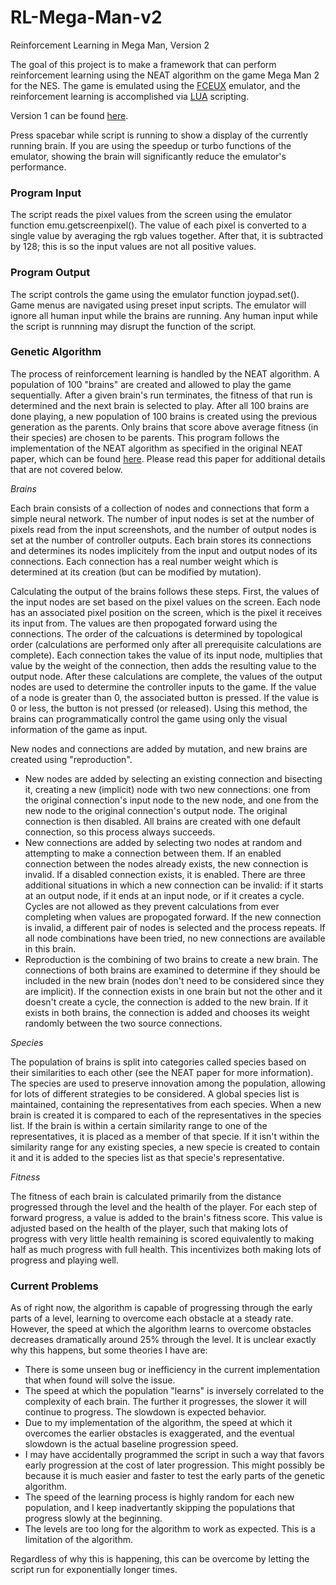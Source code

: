 # RL-Mega-Man-v2
Reinforcement Learning in Mega Man, Version 2

The goal of this project is to make a framework that can perform reinforcement learning using the NEAT algorithm on the game Mega Man 2 for the NES. The game is emulated using the [FCEUX](http://fceux.com/web/home.html) emulator, and the reinforcement learning is accomplished via [LUA](https://www.lua.org/home.html) scripting.

Version 1 can be found [here](https://github.com/GideonMarsh/RL-Mega-Man).

Press spacebar while script is running to show a display of the currently running brain. If you are using the speedup or turbo functions of the emulator, showing the brain will significantly reduce the emulator's performance.

### Program Input

The script reads the pixel values from the screen using the emulator function emu.getscreenpixel(). The value of each pixel is converted to a single value by averaging the rgb values together. After that, it is subtracted by 128; this is so the input values are not all positive values.

### Program Output

The script controls the game using the emulator function joypad.set(). Game menus are navigated using preset input scripts. The emulator will ignore all human input while the brains are running. Any human input while the script is runnning may disrupt the function of the script.

### Genetic Algorithm

The process of reinforcement learning is handled by the NEAT algorithm. A population of 100 "brains" are created and allowed to play the game sequentially. After a given brain's run terminates, the fitness of that run is determined and the next brain is selected to play. After all 100 brains are done playing, a new population of 100 brains is created using the previous generation as the parents. Only brains that score above average fitness (in their species) are chosen to be parents. This program follows the implementation of the NEAT algorithm as specified in the original NEAT paper, which can be found [here](http://nn.cs.utexas.edu/downloads/papers/stanley.cec02.pdf). Please read this paper for additional details that are not covered below.

*Brains*

Each brain consists of a collection of nodes and connections that form a simple neural network. The number of input nodes is set at the number of pixels read from the input screenshots, and the number of output nodes is set at the number of controller outputs. Each brain stores its connections and determines its nodes implicitely from the input and output nodes of its connections. Each connection has a real number weight which is determined at its creation (but can be modified by mutation).

Calculating the output of the brains follows these steps. First, the values of the input nodes are set based on the pixel values on the screen. Each node has an associated pixel position on the screen, which is the pixel it receives its input from. The values are then propogated forward using the connections. The order of the calcuations is determined by topological order (calculations are performed only after all prerequisite calculations are complete). Each connection takes the value of its input node, multiplies that value by the weight of the connection, then adds the resulting value to the output node. After these calculations are complete, the values of the output nodes are used to determine the controller inputs to the game. If the value of a node is greater than 0, the associated button is pressed. If the value is 0 or less, the button is not pressed (or released). Using this method, the brains can programmatically control the game using only the visual information of the game as input.

New nodes and connections are added by mutation, and new brains are created using "reproduction".

- New nodes are added by selecting an existing connection and bisecting it, creating a new (implicit) node with two new connections: one from the original connection's input node to the new node, and one from the new node to the original connection's output node. The original connection is then disabled. All brains are created with one default connection, so this process always succeeds.
- New connections are added by selecting two nodes at random and attempting to make a connection between them. If an enabled connection between the nodes already exists, the new connection is invalid. If a disabled connection exists, it is enabled. There are three additional situations in which a new connection can be invalid: if it starts at an output node, if it ends at an input node, or if it creates a cycle. Cycles are not allowed as they prevent calculations from ever completing when values are propogated forward. If the new connection is invalid, a different pair of nodes is selected and the process repeats. If all node combinations have been tried, no new connections are available in this brain.
- Reproduction is the combining of two brains to create a new brain. The connections of both brains are examined to determine if they should be included in the new brain (nodes don't need to be considered since they are implicit). If the connection exists in one brain but not the other and it doesn't create a cycle, the connection is added to the new brain. If it exists in both brains, the connection is added and chooses its weight randomly between the two source connections.

*Species*

The population of brains is split into categories called species based on their similarities to each other (see the NEAT paper for more information). The species are used to preserve innovation among the population, allowing for lots of different strategies to be considered. A global species list is maintained, containing the representatives from each species. When a new brain is created it is compared to each of the representatives in the species list. If the brain is within a certain similarity range to one of the representatives, it is placed as a member of that specie. If it isn't within the similarity range for any existing species, a new specie is created to contain it and it is added to the species list as that specie's representative.

*Fitness*

The fitness of each brain is calculated primarily from the distance progressed through the level and the health of the player. For each step of forward progress, a value is added to the brain's fitness score. This value is adjusted based on the health of the player, such that making lots of progress with very little health remaining is scored equivalently to making half as much progress with full health. This incentivizes both making lots of progress and playing well.


### Current Problems

As of right now, the algorithm is capable of progressing through the early parts of a level, learning to overcome each obstacle at a steady rate. However, the speed at which the algorithm learns to overcome obstacles decreases dramatically around 25% through the level. It is unclear exactly why this happens, but some theories I have are:
- There is some unseen bug or inefficiency in the current implementation that when found will solve the issue.
- The speed at which the population "learns" is inversely correlated to the complexity of each brain. The further it progresses, the slower it will continue to progress. The slowdown is expected behavior. 
- Due to my implementation of the algorithm, the speed at which it overcomes the earlier obstacles is exaggerated, and the eventual slowdown is the actual baseline progression speed. 
- I may have accidentally programmed the script in such a way that favors early progression at the cost of later progression. This might possibly be because it is much easier and faster to test the early parts of the genetic algorithm.
- The speed of the learning process is highly random for each new population, and I keep inadvertantly skipping the populations that progress slowly at the beginning.
- The levels are too long for the algorithm to work as expected. This is a limitation of the algorithm.

Regardless of why this is happening, this can be overcome by letting the script run for exponentially longer times. 
